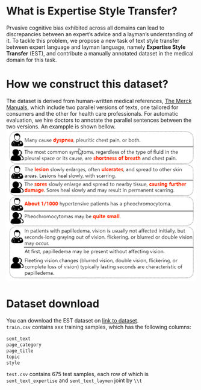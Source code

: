 # What is Expertise Style Transfer?
Prvasive cognitive bias exhibited across all domains can lead to discrepancies between an expert’s advice and a layman’s understanding of it. To tackle this problem, we propose a new task of text style transfer between expert language and layman language, namely **Expertise Style Transfer** (EST), and contribute a manually annotated dataset in the medical domain for this task.

# How we construct this dataset?
The dataset is derived from human-written medical references, [The Merck Manuals](https://www.msdmanuals.com/), which
include two parallel versions of texts, one tailored for consumers and the other for health care professionals. For automatic evaluation, we hire doctors to annotate the parallel sentences between the two versions. An exampple is shown bellow.
![data example](/data_example.png)

# Dataset download
You can download the EST dataset on [link to dataset](https://google.com).  
`train.csv` contains xxx training samples, which has the following columns:
```
sent_text
page_category
page_title
topic
style
```
`test.csv` contains 675 test samples, each row of which is `sent_text_expertise` and `sent_text_laymen` joint by `\\t`
